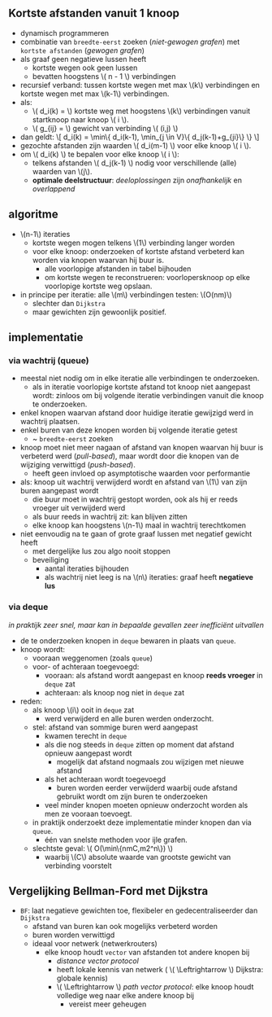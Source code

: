 
## Kortste afstanden vanuit 1 knoop

* dynamisch programmeren
* combinatie van `breedte-eerst` zoeken (*niet-gewogen grafen*) met `kortste afstanden` (*gewogen grafen*)
* als graaf geen negatieve lussen heeft
    * kortste wegen ook geen lussen
    * bevatten hoogstens \\( n - 1 \\) verbindingen
* recursief verband: tussen kortste wegen met max \\(k\\) verbindingen en kortste wegen met max \\(k-1\\) verbindingen.
* als: 
    * \\( d_i(k) = \\) kortste weg met hoogstens \\(k\\) verbindingen vanuit startknoop naar knoop \\( i \\).
    * \\( g_{ij} = \\) gewicht van verbinding \\( (i,j) \\) 
* dan geldt:
    \\[ d_i(k) = \min\\{ d_i(k-1), \min_{j \in V}\\{ d_j(k-1)+g_{ji}\\} \\} \\]
* gezochte afstanden zijn waarden \\( d_i(m-1) \\) voor elke knoop \\( i \\).
* om \\( d_i(k) \\) te bepalen voor elke knoop \\( i \\):
    * telkens afstanden \\( d_j(k-1) \\) nodig  voor verschillende (alle) waarden van \\(j\\).
    * **optimale deelstructuur**: *deeloplossingen* zijn *onafhankelijk* en *overlappend*

## algoritme

* \\(n-1\\) iteraties
    * kortste wegen mogen telkens \\(1\\) verbinding langer worden
    * voor elke knoop: onderzoeken of kortste afstand verbeterd kan worden via knopen waarvan hij buur is.
        * alle voorlopige afstanden in tabel bijhouden
        * om kortste wegen te reconstrueren: voorlopersknoop op elke voorlopige kortste weg opslaan.
* in principe per iteratie: alle \\(m\\) verbindingen testen: \\(O(nm)\\)
    * slechter dan `Dijkstra`
    * maar gewichten zijn gewoonlijk positief.

## implementatie
### via wachtrij (queue)

* meestal niet nodig om in elke iteratie alle verbindingen te onderzoeken.
    * als in iteratie voorlopige kortste afstand tot knoop niet aangepast wordt: zinloos om bij volgende iteratie verbindingen vanuit die knoop te onderzoeken.
* enkel knopen waarvan afstand door huidige iteratie gewijzigd werd in wachtrij plaatsen.
* enkel buren van deze knopen worden bij volgende iteratie getest
    * ~ `breedte-eerst` zoeken
* knoop moet niet meer nagaan of afstand van knopen waarvan hij buur is verbeterd werd (*pull-based*), maar wordt door die knopen van de wijziging verwittigd (*push-based*).
    * heeft geen invloed op asymptotische waarden voor performantie
* als: knoop uit wachtrij verwijderd wordt en afstand van \\(1\\) van zijn buren aangepast wordt
    * die buur moet in wachtrij gestopt worden, ook als hij er reeds vroeger uit verwijderd werd
    * als buur reeds in wachtrij zit: kan blijven zitten
    * elke knoop kan hoogstens \\(n-1\\) maal in wachtrij terechtkomen
* niet eenvoudig na te gaan of grote graaf lussen met negatief gewicht heeft
    * met dergelijke lus zou algo nooit stoppen
    * beveiliging
        * aantal iteraties bijhouden
        * als wachtrij niet leeg is na \\(n\\) iteraties: graaf heeft **negatieve lus**

### via deque

*in praktijk zeer snel, maar kan in bepaalde gevallen zeer inefficiënt uitvallen*

* de te onderzoeken knopen in `deque` bewaren in plaats van `queue`.
* knoop wordt:
    * vooraan weggenomen (zoals `queue`)
    * voor- of achteraan toegevoegd:
        * vooraan: als afstand wordt aangepast en knoop **reeds vroeger** in `deque` zat
        * achteraan: als knoop nog niet in `deque` zat
* reden:
    * als knoop \\(i\\) ooit in `deque` zat
        * werd verwijderd en alle buren werden onderzocht.
    * stel: afstand van sommige buren werd aangepast
        * kwamen terecht in `deque`
        * als die nog steeds in `deque` zitten op moment dat afstand opnieuw aangepast wordt
            * mogelijk dat afstand nogmaals zou wijzigen met nieuwe afstand
        * als het achteraan wordt toegevoegd
            * buren worden eerder verwijderd waarbij oude afstand gebruikt wordt om zijn buren te onderzoeken
        * veel minder knopen moeten opnieuw onderzocht worden als men ze vooraan toevoegt.
    * in praktijk onderzoekt deze implementatie minder knopen dan via `queue`.
        * één van snelste methoden voor ijle grafen.
    * slechtste geval: \\( O(\min\\{nmC,m2^n\\}) \\) 
        * waarbij \\(C\\) absolute waarde van grootste gewicht van verbinding voorstelt

## Vergelijking Bellman-Ford met Dijkstra

* `BF`: laat negatieve gewichten toe, flexibeler en gedecentraliseerder dan `Dijkstra`
    * afstand van buren kan ook mogelijks verbeterd worden
    * buren worden verwittigd
    * ideaal voor netwerk (netwerkrouters)
        * elke knoop houdt `vector` van afstanden tot andere knopen bij
            * *distance vector protocol*
            * heeft lokale kennis van netwerk ( \\( \Leftrightarrow \\) Dijkstra: globale kennis)
            * \\( \Leftrightarrow \\) *path vector protocol*: elke knoop houdt volledige weg naar elke andere knoop bij
                * vereist meer geheugen
